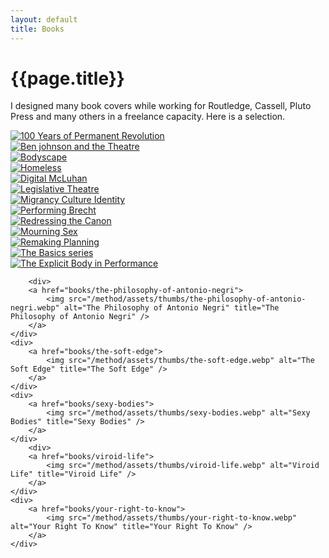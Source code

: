 ```yaml
---
layout: default
title: Books
---
```


# {{page.title}}

I designed many book covers while working for Routledge, Cassell, Pluto Press and many others in a freelance capacity. Here is a selection.


<div class="grid">
   <div>
   		<a href="books/100-years-of-permanent-revolution">
			<img src="/method/assets/thumbs/100-years-of-permanent-revolution.webp" alt="100 Years of Permanent Revolution" title="100 Years of Permanent Revolution" />
		</a>
   	</div>
   <div>
  	 <a href="books/ben-johnson-and-theatre">
			<img src="/method/assets/thumbs/ben-johnson-and-theatre.webp" alt="Ben johnson and the Theatre" title="Ben johnson and the Theatre" />
		</a>
  	</div>
   <div>
   		<a href="books/bodyscape">
			<img src="/method/assets/thumbs/bodyscape.webp" alt="Bodyscape" title="Bodyscape" />
		</a>
	</div>
	<div>
		<a href="books/homeless">
			<img src="/method/assets/thumbs/homeless.webp" alt="Homeless" title="Homeless" />
		</a>
	</div>
	<div>
		<a href="books/digital-mcluhan">
			<img src="/method/assets/thumbs/digital-mcluhan.webp" alt="Digital McLuhan" title="Digital McLuhan" />
		</a>
	</div>
	<div>
		<a href="books/legislative-theatre">
			<img src="/method/assets/thumbs/legislative-theatre.webp" alt="Legislative Theatre" title="Legislative Theatre" />
		</a>
	</div>
		<div>
		<a href="books/migrancy-culture-identity">
			<img src="/method/assets/thumbs/migrancy-culture-identity.webp" alt="Migrancy Culture Identity" title="Migrancy Culture Identity" />
		</a>
	</div>
	<div>
		<a href="books/performing-brecht">
			<img src="/method/assets/thumbs/performing-brecht.webp" alt="Performing Brecht" title="Performing Brecht" />
		</a>
	</div>
	<div>
		<a href="books/redressing-the-canon">
			<img src="/method/assets/thumbs/redressing-the-canon.webp" alt="Redressing the Canon" title="Redressing the Canon" />
		</a>
	</div>
	<div>
		<a href="books/mourning-sex">
			<img src="/method/assets/thumbs/mourning-sex.webp" alt="Mourning Sex" title="Mourning Sex" />
		</a>
	</div>
	<div>
		<a href="books/remaking-planning">
			<img src="/method/assets/thumbs/remaking-planning.webp" alt="Remaking Planning" title="Remaking Planning" />
		</a>
	</div>
		<div>
		<a href="books/the-basics">
			<img src="/method/assets/thumbs/the-basics.webp" alt="The Basics series" title="The Basics series" />
		</a>
	</div>
	<div>
		<a href="books/the-explicit-body-in-performance">
			<img src="/method/assets/thumbs/the-explicit-body-in-performance.webp" alt="The Explicit Body in Performance" title="The Explicit Body in Performance" />
		</a>
	</div>

		<div>
		<a href="books/the-philosophy-of-antonio-negri">
			<img src="/method/assets/thumbs/the-philosophy-of-antonio-negri.webp" alt="The Philosophy of Antonio Negri" title="The Philosophy of Antonio Negri" />
		</a>
	</div>
	<div>
		<a href="books/the-soft-edge">
			<img src="/method/assets/thumbs/the-soft-edge.webp" alt="The Soft Edge" title="The Soft Edge" />
		</a>
	</div>
	<div>
		<a href="books/sexy-bodies">
			<img src="/method/assets/thumbs/sexy-bodies.webp" alt="Sexy Bodies" title="Sexy Bodies" />
		</a>
	</div>
		<div>
		<a href="books/viroid-life">
			<img src="/method/assets/thumbs/viroid-life.webp" alt="Viroid Life" title="Viroid Life" />
		</a>
	</div>
	<div>
		<a href="books/your-right-to-know">
			<img src="/method/assets/thumbs/your-right-to-know.webp" alt="Your Right To Know" title="Your Right To Know" />
		</a>
	</div>	
</div>
